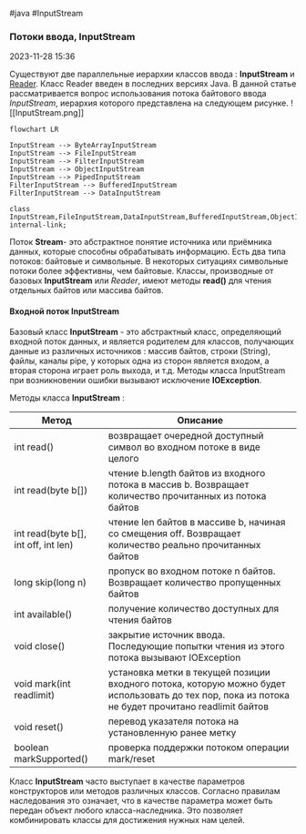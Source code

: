 #java #InputStream 
### Потоки ввода, InputStream ###

2023-11-28 15:36

Существуют две параллельные иерархии классов ввода : **InputStream** и [Reader](https://java-online.ru/java-reader.xhtml). Класс Reader введен в последних версиях Java. В данной статье рассматривается вопрос использования потока байтового ввода _InputStream_, иерархия которого представлена на следующем рисунке.
![[InputStream.png]]

```mermaid
flowchart LR

InputStream --> ByteArrayInputStream
InputStream --> FileInputStream
InputStream --> FilterInputStream
InputStream --> ObjectInputStream
InputStream --> PipedInputStream
FilterInputStream --> BufferedInputStream
FilterInputStream --> DataInputStream

class InputStream,FileInputStream,DataInputStream,BufferedInputStream,ObjectInputStream,ByteArrayInputStream internal-link;
```

Поток **Stream**- это абстрактное понятие источника или приёмника данных, которые способны обрабатывать информацию. Есть два типа потоков: байтовые и символьные. В некоторых ситуациях символьные потоки более эффективны, чем байтовые. Классы, производные от базовых **InputStream** или _Reader_, имеют методы **read()** для чтения отдельных байтов или массива байтов.
#### Входной поток InputStream ####

Базовый класс **InputStream** - это абстрактный класс, определяющий входной поток данных, и является родителем для классов, получающих данные из различных источников : массив байтов, строки (String), файлы, каналы pipe, у которых одна из сторон является входом, а вторая сторона играет роль выхода, и т.д. Методы класса InputStream при возникновении ошибки вызывают исключение **IOException**.

Методы класса **InputStream** :

|Метод|Описание|
|---|---|
|int read()|возвращает очередной доступный символ во входном потоке в виде целого|
|int read(byte b[])|чтение b.length байтов из входного потока в массив b. Возвращает количество прочитанных из потока байтов|
|int read(byte b[], int off, int len)|чтение len байтов в массиве b, начиная со смещения off. Возвращает количество реально прочитанных байтов|
|long skip(long n)|пропуск во входном потоке n байтов. Возвращает количество пропущенных байтов|
|int available()|получение количество доступных для чтения байтов|
|void close()|закрытие источник ввода. Последующие попытки чтения из этого потока вызывают IOException|
|void mark(int readlimit)|установка метки в текущей позиции входного потока, которую можно будет использовать до тех пор, пока из потока не будет прочитано readlimit байтов|
|void reset()|перевод указателя потока на установленную ранее метку|
|boolean markSupported()|проверка поддержки потоком операции mark/reset|

Класс **InputStream** часто выступает в качестве параметров конструкторов или методов различных классов. Согласно правилам наследования это означает, что в качестве параметра может быть передан объект любого класса-наследника. Это позволяет комбинировать классы для достижения нужных нам целей.
